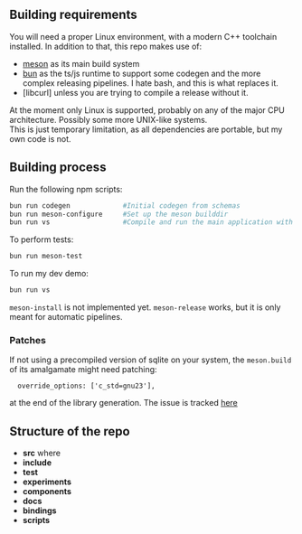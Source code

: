 ## Building requirements
You will need a proper Linux environment, with a modern C++ toolchain installed. In addition to that, this repo makes use of:
- [meson](https://mesonbuild.com/) as its main build system
- [bun](https://bun.sh/) as the ts/js runtime to support some codegen and the more complex releasing pipelines. I hate bash, and this is what replaces it.
- [libcurl] unless you are trying to compile a release without it.

At the moment only Linux is supported, probably on any of the major CPU architecture. Possibly some more UNIX-like systems.  
This is just temporary limitation, as all dependencies are portable, but my own code is not.

## Building process
Run the following npm scripts:
```bash
bun run codegen             #Initial codegen from schemas
bun run meson-configure     #Set up the meson builddir
bun run vs                  #Compile and run the main application with the demo xml.
```

To perform tests:
```bash
bun run meson-test
```

To run my dev demo:
```bash
bun run vs
```

`meson-install` is not implemented yet. `meson-release` works, but it is only meant for automatic pipelines.

### Patches
If not using a precompiled version of sqlite on your system, the `meson.build` of its amalgamate might need patching:
```
  override_options: ['c_std=gnu23'],
```
at the end of the library generation. The issue is tracked [here](https://github.com/mesonbuild/wrapdb/issues/1747)

## Structure of the repo
- **src** where 
- **include**
- **test**
- **experiments**
- **components**
- **docs**
- **bindings**
- **scripts**
